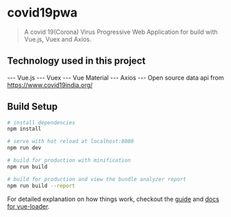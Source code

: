 # covid19pwa

> A covid 19(Corona) Virus Progressive Web Application for build with Vue.js, Vuex and Axios.


## Technology used in this project


  --- Vue.js
  --- Vuex
  --- Vue Material
  --- Axios
  --- Open source data api from https://www.covid19india.org/


## Build Setup

``` bash
# install dependencies
npm install

# serve with hot reload at localhost:8080
npm run dev

# build for production with minification
npm run build

# build for production and view the bundle analyzer report
npm run build --report
```

For detailed explanation on how things work, checkout the [guide](http://vuejs-templates.github.io/webpack/) and [docs for vue-loader](http://vuejs.github.io/vue-loader).

